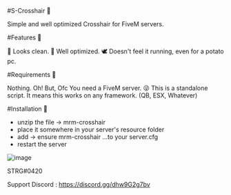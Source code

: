 #S-Crosshair 🎯

Simple and well optimized Crosshair for FiveM servers.

#Features 💼

🧿 Looks clean.
🎪 Well optimized.
🕊 Doesn't feel it running, even for a potato pc.

#Requirements 🧰

Nothing. Oh! But, Ofc You need a FiveM server. 😜
This is a standalone script. It means this works on any framework. (QB, ESX, Whatever)

#Installation 🐌

- unzip the file → mrm-crosshair
- place it somewhere in your server's resource folder
- add → ensure mrm-crosshair ...to your server.cfg
- restart the server



![image](https://github.com/STRGDEVELOPMENT/S-Crosshair/assets/134840814/d14c6133-4a42-4e3d-ad53-495f094eb79a)


STRG#0420 

Support Discord :  https://discord.gg/dhw9G2g7bv

